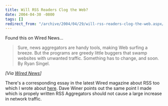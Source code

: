 ```yaml
---
title: Will RSS Readers Clog the Web?
date: 2004-04-30 -0800
tags: []
redirect_from: "/archive/2004/04/29/will-rss-readers-clog-the-web.aspx/"
---
```


Found this on Wired News...

> Sure, news aggregators are handy tools, making Web surfing a breeze.
> But the programs are greedy little buggers that swamp websites with
> unwanted traffic. Something has to change, and soon. By Ryan Singel.

*[Via [Wired
News](http://www.wired.com/news/infostructure/0,1377,63264,00.html)]*

There's a corresponding essay in the latest Wired magazine about RSS too
which I wrote about
[here](https://haacked.com/archive/2004/04/30/387.aspx).
Dave Winer points out the same point I made which is propely written RSS
Aggregators should not cause a large increase in network traffic.

